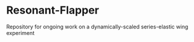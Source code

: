 # Resonant-Flapper
Repository for ongoing work on a dynamically-scaled 
series-elastic wing experiment
